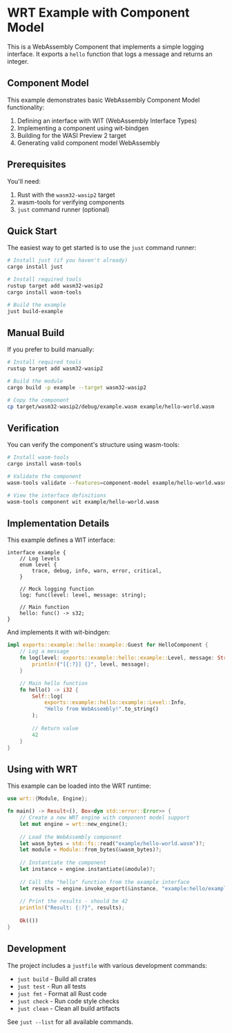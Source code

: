 # WRT Example with Component Model

This is a WebAssembly Component that implements a simple logging interface. It exports a `hello` function that logs a message and returns an integer.

## Component Model

This example demonstrates basic WebAssembly Component Model functionality:

1. Defining an interface with WIT (WebAssembly Interface Types)
2. Implementing a component using wit-bindgen
3. Building for the WASI Preview 2 target
4. Generating valid component model WebAssembly

## Prerequisites

You'll need:
1. Rust with the `wasm32-wasip2` target
2. wasm-tools for verifying components
3. `just` command runner (optional)

## Quick Start

The easiest way to get started is to use the `just` command runner:

```bash
# Install just (if you haven't already)
cargo install just

# Install required tools
rustup target add wasm32-wasip2
cargo install wasm-tools

# Build the example
just build-example
```

## Manual Build

If you prefer to build manually:

```bash
# Install required tools
rustup target add wasm32-wasip2

# Build the module
cargo build -p example --target wasm32-wasip2

# Copy the component
cp target/wasm32-wasip2/debug/example.wasm example/hello-world.wasm
```

## Verification

You can verify the component's structure using wasm-tools:

```bash
# Install wasm-tools
cargo install wasm-tools

# Validate the component
wasm-tools validate --features=component-model example/hello-world.wasm

# View the interface definitions
wasm-tools component wit example/hello-world.wasm
```

## Implementation Details

This example defines a WIT interface:

```wit
interface example {
    // Log levels
    enum level {
        trace, debug, info, warn, error, critical,
    }

    // Mock logging function
    log: func(level: level, message: string);

    // Main function
    hello: func() -> s32;
}
```

And implements it with wit-bindgen:

```rust
impl exports::example::hello::example::Guest for HelloComponent {
    // Log a message
    fn log(level: exports::example::hello::example::Level, message: String) {
        println!("[{:?}] {}", level, message);
    }

    // Main hello function
    fn hello() -> i32 {
        Self::log(
            exports::example::hello::example::Level::Info,
            "Hello from WebAssembly!".to_string()
        );
        
        // Return value
        42
    }
}
```

## Using with WRT

This example can be loaded into the WRT runtime:

```rust
use wrt::{Module, Engine};

fn main() -> Result<(), Box<dyn std::error::Error>> {
    // Create a new WRT engine with component model support
    let mut engine = wrt::new_engine();
    
    // Load the WebAssembly component
    let wasm_bytes = std::fs::read("example/hello-world.wasm")?;
    let module = Module::from_bytes(&wasm_bytes)?;
    
    // Instantiate the component
    let instance = engine.instantiate(&module)?;
    
    // Call the "hello" function from the example interface
    let results = engine.invoke_export(&instance, "example:hello/example", "hello", &[])?;
    
    // Print the results - should be 42
    println!("Result: {:?}", results);
    
    Ok(())
}
```

## Development

The project includes a `justfile` with various development commands:

- `just build` - Build all crates
- `just test` - Run all tests
- `just fmt` - Format all Rust code
- `just check` - Run code style checks
- `just clean` - Clean all build artifacts

See `just --list` for all available commands. 